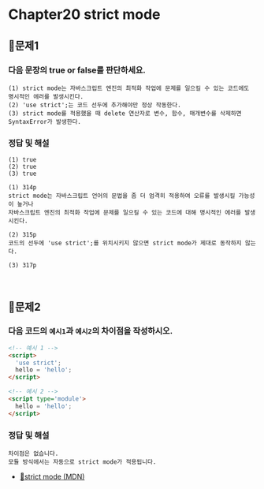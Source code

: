 # Chapter20 strict mode
## 📌문제1
### 다음 문장의 true or false를 판단하세요.
```
(1) strict mode는 자바스크립트 엔진의 최적화 작업에 문제를 일으킬 수 있는 코드에도 명시적인 에러를 발생시킨다.
(2) 'use strict';는 코드 선두에 추가해야만 정상 작동한다.
(3) strict mode를 적용했을 때 delete 연산자로 변수, 함수, 매개변수를 삭제하면 SyntaxError가 발생한다.
```
### 정답 및 해설
```
(1) true
(2) true
(3) true
```
```
(1) 314p
strict mode는 자바스크립트 언어의 문법을 좀 더 엄격히 적용하여 오류를 발생시킬 가능성이 높거나
자바스크립트 엔진의 최적화 작업에 문제를 일으킬 수 있는 코드에 대해 명시적인 에러를 발생시킨다.

(2) 315p
코드의 선두에 'use strict';를 위치시키지 않으면 strict mode가 제대로 동작하지 않는다.

(3) 317p
```

<br>

## 📌문제2
### 다음 코드의 `예시1`과 `예시2`의 차이점을 작성하시오.
```html
<!-- 예시 1 -->
<script>
  'use strict';
  hello = 'hello';
</script>

<!-- 예시 2 -->
<script type='module'>
  hello = 'hello';
</script>
```
### 정답 및 해설
```
차이점은 없습니다.
모듈 방식에서는 자동으로 strict mode가 적용됩니다.
```
- [🔗strict mode (MDN)](https://developer.mozilla.org/ko/docs/Web/JavaScript/Reference/Strict_mode#%EB%AA%A8%EB%93%88%EC%97%90_strict_mode_%EC%A0%81%EC%9A%A9)

<br>
